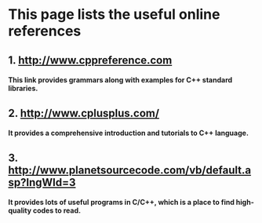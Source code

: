 # This page lists the useful online references

## 1. http://www.cppreference.com
#### This link provides grammars along with examples for C++ standard libraries. 

## 2. http://www.cplusplus.com/
#### It provides a comprehensive introduction and tutorials to C++ language.

## 3. http://www.planetsourcecode.com/vb/default.asp?lngWId=3
#### It provides lots of useful programs in C/C++, which is a place to find high-quality codes to read.

